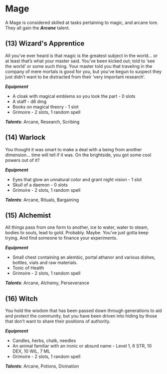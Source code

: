 # Mage
A Mage is considered skilled at tasks pertaining to magic, and arcane lore. They all gain the ***Arcane*** talent.
## (13) Wizard's Apprentice
All you’ve ever heard is that magic is the greatest subject in the world… or at least that’s what your master said. You’ve been kicked out; told to ‘see the world’ or some such thing. Your master told you that traveling in the company of mere mortals is good for you, but you’ve begun to suspect they just didn’t want to be distracted from their ‘very important research’.

***Equipment***
- A cloak with magical emblems so you look the part - 0 slots
- A staff - d6 dmg
- Books on magical theory - 1 slot
- Grimoire - 2 slots, 1 random spell

***Talents***: Arcane, Research, Scribing
## (14) Warlock
You thought it was smart to make a deal with a being from another dimension… time will tell if it was. On the brightside, you got some cool powers out of it?

***Equipment***
- Eyes that glow an unnatural color and grant night vision - 1 slot
- Skull of a daemon - 0 slots
- Grimoire - 2 slots, 1 random spell

***Talents***: Arcane, Rituals, Bargaining
## (15) Alchemist
All things pass from one form to another, ice to water, water to steam, bodies to souls, lead to gold. Probably. Maybe. You’ve just gotta keep trying. And find someone to finance your experiments.

***Equipment***
- Small chest containing an alembic, portal athanor and various dishes, bottles, vials and raw materials.
- Tonic of Health
- Grimoire - 2 slots, 1 random spell

***Talents***: Arcane, Alchemy, Perseverance
## (16) Witch
You hold the wisdom that has been passed down through generations to aid and protect the community, but you have been driven into hiding by those that don’t want to share their positions of authority.

***Equipment***
- Candles, herbs, chalk, needles
- An animal familiar with an ironic or absurd name - Level 1, 6 STR, 10 DEX, 10 WIL, 7 ML
- Grimoire - 2 slots, 1 random spell

***Talents***: Arcane, Potions, Divination
